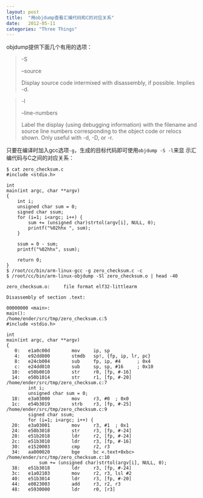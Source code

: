 ```yaml
---
layout: post
title:  "用objdump查看汇编代码和C的对应关系"
date:   2012-05-11
categories: "Three Things"
---
```

objdump提供下面几个有用的选项：

> -S
>
> –source
>
> Display source code intermixed with disassembly, if possible.  Implies -d.

> -l
>
> –line-numbers
>
> Label the display (using debugging information) with the filename and
> source line numbers corresponding to the object code or relocs shown.
> Only useful with -d, -D, or -r.

只要在编译时加入gcc选项`-g`，生成的目标代码即可使用`objdump -S -l`来显
示汇编代码与C之间的对应关系：

~~~
$ cat zero_checksum.c
#include <stdio.h>

int
main(int argc, char **argv)
{
    int i;
    unsigned char sum = 0;
    signed char ssum;
    for (i=1; i<argc; i++) {
        sum += (unsigned char)strtol(argv[i], NULL, 0);
        printf("%02hhx ", sum);
    }

    ssum = 0 - sum;
    printf("%02hhx", ssum);

    return 0;
}
$ /root/cc/bin/arm-linux-gcc -g zero_checksum.c -c
$ /root/cc/bin/arm-linux-objdump -Sl zero_checksum.o | head -40

zero_checksum.o:     file format elf32-littlearm

Disassembly of section .text:

00000000 <main>:
main():
/home/ender/src/tmp/zero_checksum.c:5
#include <stdio.h>

int
main(int argc, char **argv)
{
   0:   e1a0c00d        mov     ip, sp
   4:   e92dd800        stmdb   sp!, {fp, ip, lr, pc}
   8:   e24cb004        sub     fp, ip, #4      ; 0x4
   c:   e24dd010        sub     sp, sp, #16     ; 0x10
  10:   e50b0010        str     r0, [fp, #-16]
  14:   e50b1014        str     r1, [fp, #-20]
/home/ender/src/tmp/zero_checksum.c:7
        int i;
        unsigned char sum = 0;
  18:   e3a03000        mov     r3, #0  ; 0x0
  1c:   e54b3019        strb    r3, [fp, #-25]
/home/ender/src/tmp/zero_checksum.c:9
        signed char ssum;
        for (i=1; i<argc; i++) {
  20:   e3a03001        mov     r3, #1  ; 0x1
  24:   e50b3018        str     r3, [fp, #-24]
  28:   e51b2018        ldr     r2, [fp, #-24]
  2c:   e51b3010        ldr     r3, [fp, #-16]
  30:   e1520003        cmp     r2, r3
  34:   aa000020        bge     bc <.text+0xbc>
/home/ender/src/tmp/zero_checksum.c:10
            sum += (unsigned char)strtol(argv[i], NULL, 0);
  38:   e51b3018        ldr     r3, [fp, #-24]
  3c:   e1a02103        mov     r2, r3, lsl #2
  40:   e51b3014        ldr     r3, [fp, #-20]
  44:   e0823003        add     r3, r2, r3
  48:   e5930000        ldr     r0, [r3]
~~~
